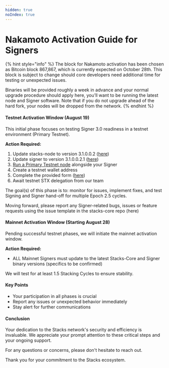 ```yaml
---
hidden: true
noIndex: true
---
```


# Nakamoto Activation Guide for Signers

{% hint style="info" %}
The block for Nakamoto activation has been chosen as Bitcoin block 867,867, which is currently expected on October 28th. This block is subject to change should core developers need additional time for testing or unexpected issues.

Binaries will be provided roughly a week in advance and your normal upgrade procedure should apply here, you’ll want to be running the latest node and Signer software. Note that if you do not upgrade ahead of the hard fork, your nodes will be dropped from the network.
{% endhint %}

#### Testnet Activation Window (August 19)

This initial phase focuses on testing Signer 3.0 readiness in a testnet environment (Primary Testnet).

**Action Required:**

1. Update stacks-node to version 3.1.0.0.2 ([here](https://github.com/stacks-network/stacks-core/releases/tag/3.1.0.0.2))
2. Update signer to version 3.1.0.0.2.1 ([here](https://github.com/stacks-network/stacks-core/releases/tag/signer-3.1.0.0.2.1))
3. [Run a Primary Testnet node](setting-up-a-primary-post-nakamoto-testnet-node.md) alongside your Signer
4. Create a testnet wallet address
5. Complete the provided form ([here](https://blocksurvey.io/signer-nakamoto-activation-upgrade-GrOV5aivQ2.z2fh3bqEyLQ?v=o))
6. Await testnet STX delegation from our team

The goal(s) of this phase is to: monitor for issues, implement fixes, and test Signing and Signer hand-off for multiple Epoch 2.5 cycles.

Moving forward, please report any Signer-related bugs, issues or feature requests using the issue template in the stacks-core repo (here)

#### Mainnet Activation Window (Starting August 28)

Pending successful testnet phases, we will initiate the mainnet activation window.

**Action Required:**

* ALL Mainnet Signers must update to the latest Stacks-Core and Signer binary versions (specifics to be confirmed)

We will test for at least 1.5 Stacking Cycles to ensure stability.

#### Key Points

* Your participation in all phases is crucial
* Report any issues or unexpected behavior immediately
* Stay alert for further communications

#### Conclusion

Your dedication to the Stacks network's security and efficiency is invaluable. We appreciate your prompt attention to these critical steps and your ongoing support.

For any questions or concerns, please don't hesitate to reach out.

Thank you for your commitment to the Stacks ecosystem.
